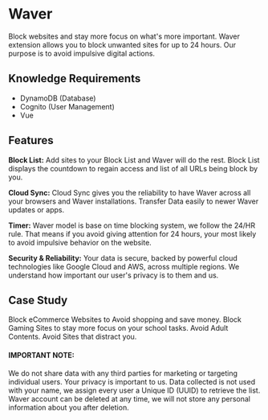 # Waver

Block websites and stay more focus on what's more important. Waver extension allows you to block unwanted sites for up to 24 hours. Our purpose is to avoid impulsive digital actions.

## Knowledge Requirements
- DynamoDB (Database)
- Cognito (User Management)
- Vue

## Features

**Block List:**
Add sites to your Block List and Waver will do the rest. Block List displays the countdown to regain access and list of all URLs being block by you.

**Cloud Sync:**
Cloud Sync gives you the reliability to have Waver across all your browsers and Waver installations. Transfer Data easily to newer Waver updates or apps.

**Timer:**
Waver model is base on time blocking system, we follow the 24/HR rule. That means if you avoid giving attention for 24 hours, your most likely to avoid impulsive behavior on the website.

**Security & Reliability:**
Your data is secure, backed by powerful cloud technologies like Google Cloud and AWS, across multiple regions. We understand how important our user's privacy is to them and us.

## Case Study
Block eCommerce Websites to Avoid shopping and save money.
Block Gaming Sites to stay more focus on your school tasks.
Avoid Adult Contents.
Avoid Sites that distract you.



#### IMPORTANT NOTE: 
We do not share data with any third parties for marketing or targeting individual users. Your privacy is important to us. Data collected is not used with your name, we assign every user a Unique ID (UUID) to retrieve the list.  Waver account can be deleted at any time, we will not store any personal information about you after deletion.
